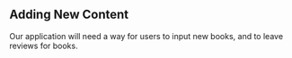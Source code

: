 ## Adding New Content
Our application will need a way for users to input new books, and to leave reviews for books.
